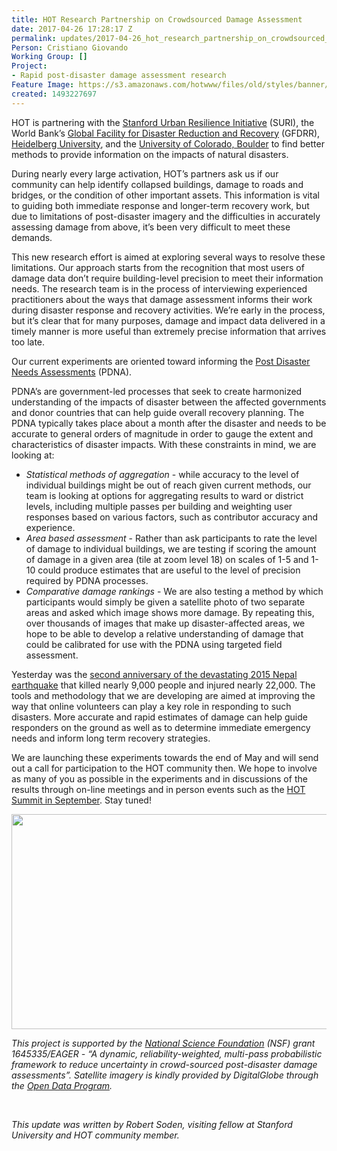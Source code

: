 ```yaml
---
title: HOT Research Partnership on Crowdsourced Damage Assessment
date: 2017-04-26 17:28:17 Z
permalink: updates/2017-04-26_hot_research_partnership_on_crowdsourced_damage_assessment
Person: Cristiano Giovando
Working Group: []
Project:
- Rapid post-disaster damage assessment research
Feature Image: https://s3.amazonaws.com/hotwww/files/old/styles/banner/public/S_header.jpg
created: 1493227697
---
```


<p>HOT is partnering with the <a href="http://urbanresilience.stanford.edu/" target="_blank">Stanford Urban Resilience Initiative</a> (SURI), the World Bank’s <a href="https://www.gfdrr.org" target="_blank">Global Facility for Disaster Reduction and Recovery</a> (GFDRR), <a href="http://www.geog.uni-heidelberg.de/gis/index_en.html" target="_blank">Heidelberg University</a>, and the <a href="http://epic.cs.colorado.edu/" target="_blank">University of Colorado, Boulder</a> to find better methods to provide information on the impacts of natural disasters.</p><p><!--break--></p><p>During nearly every large activation, HOT’s partners ask us if our community can help identify collapsed buildings, damage to roads and bridges, or the condition of other important assets. This information is vital to guiding both immediate response and longer-term recovery work, but due to limitations of post-disaster imagery and the difficulties in accurately assessing damage from above, it’s been very difficult to meet these demands.</p><p>This new research effort is aimed at exploring several ways to resolve these limitations. Our approach starts from the recognition that most users of damage data don’t require building-level precision to meet their information needs. The research team is in the process of interviewing experienced practitioners about the ways that damage assessment informs their work during disaster response and recovery activities. We’re early in the process, but it’s clear that for many purposes, damage and impact data delivered in a timely manner is more useful than extremely precise information that arrives too late.</p><p>Our current experiments are oriented toward informing the <a href="https://www.gfdrr.org/post-disaster-needs-assessments" target="_blank">Post Disaster Needs Assessments</a> (PDNA).</p><p>PDNA’s are government-led processes that seek to create harmonized understanding of the impacts of disaster between the affected governments and donor countries that can help guide overall recovery planning. The PDNA typically takes place about a month after the disaster and needs to be accurate to general orders of magnitude in order to gauge the extent and characteristics of disaster impacts. With these constraints in mind, we are looking at:</p><ul><li><em>Statistical methods of aggregation</em> - while accuracy to the level of individual buildings might be out of reach given current methods, our team is looking at options for aggregating results to ward or district levels, including multiple passes per building and weighting user responses based on various factors, such as contributor accuracy and experience.</li><li><em>Area based assessment</em> - Rather than ask participants to rate the level of damage to individual buildings, we are testing if scoring the amount of damage in a given area (tile at zoom level 18) on scales of 1-5 and 1-10 could produce estimates that are useful to the level of precision required by PDNA processes.</li><li><em>Comparative damage rankings</em> - We are also testing a method by which participants would simply be given a satellite photo of two separate areas and asked which image shows more damage. By repeating this, over thousands of images that make up disaster-affected areas, we hope to be able to develop a relative understanding of damage that could be calibrated for use with the PDNA using targeted field assessment.</li></ul><p>Yesterday was the <a href="https://www.hotosm.org/updates/2015-04-25_strong_earthquake_in_nepal_hot_activates_report_1" target="_blank">second anniversary of the devastating 2015 Nepal earthquake</a> that killed nearly 9,000 people and injured nearly 22,000. The tools and methodology that we are developing are aimed at improving the way that online volunteers can play a key role in responding to such disasters. More accurate and rapid estimates of damage can help guide responders on the ground as well as to determine immediate emergency needs and inform long term recovery strategies.</p><p>We are launching these experiments towards the end of May and will send out a call for participation to the HOT community then. We hope to involve as many of you as possible in the experiments and in discussions of the results through on-line meetings and in person events such as the <a href="http://summit.hotosm.org/" target="_blank">HOT Summit in September</a>. Stay tuned!</p><p><img src="https://s3.amazonaws.com/hotwww/files/old/Gruppo.jpg" alt="" style="width:640px;height:344px"></p><p><em>This project is supported by the <a href="https://nsf.gov/index.jsp" target="_blank">National Science Foundation</a> (NSF) grant 1645335/EAGER - “A dynamic, reliability-weighted, multi-pass probabilistic framework to reduce uncertainty in crowd-sourced post-disaster damage assessments”. Satellite imagery is kindly provided by DigitalGlobe through the <a href="https://www.digitalglobe.com/opendata" target="_blank">Open Data Program</a>.</em></p><p>&nbsp;</p><p><em>This update was written by Robert Soden, visiting fellow at Stanford University and HOT community member.</em></p>
